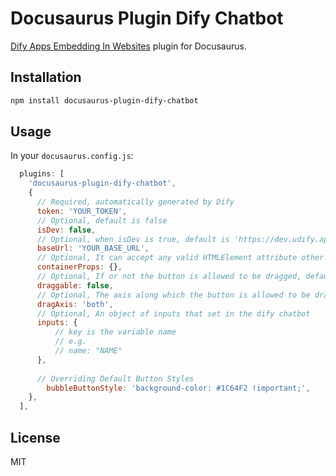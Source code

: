 # Docusaurus Plugin Dify Chatbot

[Dify Apps Embedding In Websites](https://docs.dify.ai/guides/application-publishing/embedding-in-websites) plugin for Docusaurus.

## Installation

```bash
npm install docusaurus-plugin-dify-chatbot
```


## Usage

In your `docusaurus.config.js`:

```javascript
  plugins: [
    'docusaurus-plugin-dify-chatbot',
    {
      // Required, automatically generated by Dify
      token: 'YOUR_TOKEN',
      // Optional, default is false
      isDev: false,
      // Optional, when isDev is true, default is 'https://dev.udify.app', otherwise default is 'https://udify.app'
      baseUrl: 'YOUR_BASE_URL',
      // Optional, It can accept any valid HTMLElement attribute other than `id`, such as `style`, `className`, etc
      containerProps: {},
      // Optional, If or not the button is allowed to be dragged, default is `false`
      draggable: false,
      // Optional, The axis along which the button is allowed to be dragged, default is `both`, can be `x`, `y`, `both`
      dragAxis: 'both',
      // Optional, An object of inputs that set in the dify chatbot
      inputs: {
          // key is the variable name
          // e.g.
          // name: "NAME"
      },
	  
      // Overriding Default Button Styles
	    bubbleButtonStyle: 'background-color: #1C64F2 !important;',
    },
  ],
```

## License

MIT
